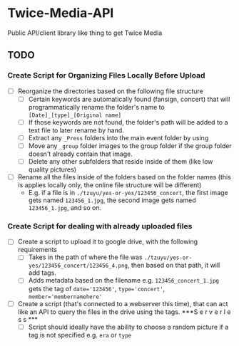 # Twice-Media-API
Public API/client library like thing to get Twice Media

## TODO
### Create Script for Organizing Files Locally Before Upload
  - [ ] Reorganize the directories based on the following file structure
    - [ ] Certain keywords are automatically found (fansign, concert) that will programmatically rename the folder's name to `[Date]_[type]_[Original name]`
    - [ ] If those keywords are not found, the folder's path will be added to a text file to later rename by hand.
    - [ ] Extract any `_Press` folders into the main event folder by using
    - [ ] Move any `_group` folder images to the group folder if the group folder doesn't already contain that image.
    - [ ] Delete any other subfolders that reside inside of them (like low quality pictures)
  - [ ] Rename all the files inside of the folders based on the folder names (this is applies locally only, the online file structure will be different) 
    - E.g. if a file is in `./tzuyu/yes-or-yes/123456_concert`, the first image gets named `123456_1.jpg`, the second image gets named `123456_1.jpg`, and so on.
### Create Script for dealing with already uploaded files
  - [ ] Create a script to upload it to google drive, with the following requirements
     - [ ] Takes in the path of where the file was `./tzuyu/yes-or-yes/123456_concert/123456_4.png`, then based on that path, it will add tags.
     - [ ] Adds metadata based on the filename e.g. `123456_concert_1.jpg` gets the tag of `date='123456'`, `type='concert'`, `member='membernamehere'`
  - [ ] Create a script (that's connected to a webserver this time), that can act like an API to query the files in the drive using the tags. ***S e r v e r l e s s ***
    - [ ] Script should ideally have the ability to choose a random picture if a tag is not specified e.g. `era` or `type`
